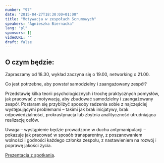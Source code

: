 ```yaml
---
number: "97"
date: "2015-04-27T18:30:00+01:00"
title: "Motywacja w zespołach Scrumowych"
speakers: "Agnieszka Biernacka"
lang: "pl"
sponsors: []
videoURL: ""
draft: false
---
```


## O czym będzie:

Zapraszamy od 18.30, wykład zaczyna się o 19.00, networking o 21.00.

Co jest potrzebne, aby powstał samodzielny i zaangażowany zespół?

Przedstawię kilka teorii psychologicznych i trochę praktycznych pomysłów, jak pracować z motywacją, aby zbudować samodzielny i zaangażowany zespół. Postaram się przybliżyć sposoby radzenia sobie z najczęściej występującymi problemami – takimi jak brak inicjatywy, brak odpowiedzialności, prokrastynacja lub zbytnia analityczność utrudniająca realizację celów.

Uwaga – wystąpienie będzie prowadzone w duchu antymanipulacji – pokazuje jak pracować w sposób transparentny, z poszanowaniem wolności i godności każdego członka zespołu, z nastawieniem na rozwój i poprawę jakości życia.

<a href="AW97.pdf" target="_blank">Prezentacja z spotkania</a>.

